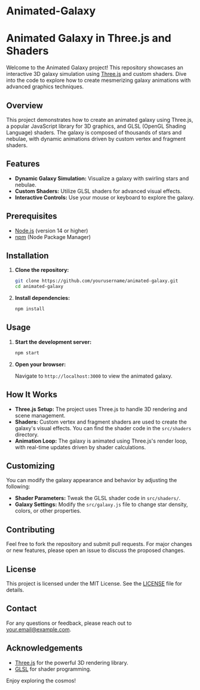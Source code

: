 # Animated-Galaxy
# Animated Galaxy in Three.js and Shaders

Welcome to the Animated Galaxy project! This repository showcases an interactive 3D galaxy simulation using [Three.js](https://threejs.org/) and custom shaders. Dive into the code to explore how to create mesmerizing galaxy animations with advanced graphics techniques.

## Overview

This project demonstrates how to create an animated galaxy using Three.js, a popular JavaScript library for 3D graphics, and GLSL (OpenGL Shading Language) shaders. The galaxy is composed of thousands of stars and nebulae, with dynamic animations driven by custom vertex and fragment shaders.

## Features

- **Dynamic Galaxy Simulation:** Visualize a galaxy with swirling stars and nebulae.
- **Custom Shaders:** Utilize GLSL shaders for advanced visual effects.
- **Interactive Controls:** Use your mouse or keyboard to explore the galaxy.

## Prerequisites

- [Node.js](https://nodejs.org/) (version 14 or higher)
- [npm](https://www.npmjs.com/) (Node Package Manager)

## Installation

1. **Clone the repository:**

    ```bash
    git clone https://github.com/yourusername/animated-galaxy.git
    cd animated-galaxy
    ```

2. **Install dependencies:**

    ```bash
    npm install
    ```

## Usage

1. **Start the development server:**

    ```bash
    npm start
    ```

2. **Open your browser:**

    Navigate to `http://localhost:3000` to view the animated galaxy.

## How It Works

- **Three.js Setup:** The project uses Three.js to handle 3D rendering and scene management.
- **Shaders:** Custom vertex and fragment shaders are used to create the galaxy's visual effects. You can find the shader code in the `src/shaders` directory.
- **Animation Loop:** The galaxy is animated using Three.js's render loop, with real-time updates driven by shader calculations.

## Customizing

You can modify the galaxy appearance and behavior by adjusting the following:

- **Shader Parameters:** Tweak the GLSL shader code in `src/shaders/`.
- **Galaxy Settings:** Modify the `src/galaxy.js` file to change star density, colors, or other properties.

## Contributing

Feel free to fork the repository and submit pull requests. For major changes or new features, please open an issue to discuss the proposed changes.

## License

This project is licensed under the MIT License. See the [LICENSE](LICENSE) file for details.

## Contact

For any questions or feedback, please reach out to [your.email@example.com](mailto:your.email@example.com).

## Acknowledgements

- [Three.js](https://threejs.org/) for the powerful 3D rendering library.
- [GLSL](https://www.opengl.org/documentation/glsl/) for shader programming.

Enjoy exploring the cosmos!

